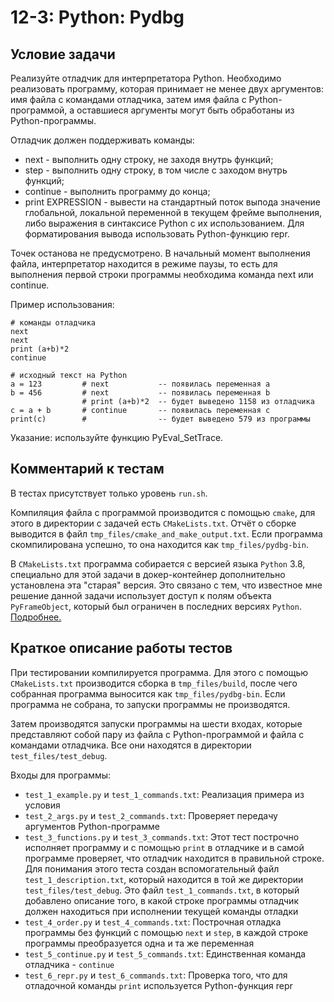 # 12-3: Python: Pydbg

## Условие задачи

Реализуйте отладчик для интерпретатора Python. Необходимо реализовать программу, которая принимает
не менее двух аргументов: имя файла с командами отладчика, затем имя файла c Python-программой, а
оставшиеся аргументы могут быть обработаны из Python-программы.

Отладчик должен поддерживать команды:
- next - выполнить одну строку, не заходя внутрь функций;
- step - выполнить одну строку, в том числе с заходом внутрь функций;
- continue - выполнить программу до конца;
- print EXPRESSION - вывести на стандартный поток выпода значение глобальной, локальной переменной
в текущем фрейме выполнения, либо выражения в синтаксисе Python с их использованием. Для
форматирования вывода использовать Python-функцию repr.

Точек останова не предусмотрено. В начальный момент выполнения файла, интерпретатор находится в
режиме паузы, то есть для выполнения первой строки программы необходима команда next или continue.

Пример использования:
```
# команды отладчика
next
next
print (a+b)*2
continue

# исходный текст на Python
a = 123         # next           -- появилась переменная a
b = 456         # next           -- появилась переменная b
                # print (a+b)*2  -- будет выведено 1158 из отладчика
c = a + b       # continue       -- появилась переменная c
print(c)        #                -- будет выведено 579 из программы
```

Указание: используйте функцию PyEval\_SetTrace.

## Комментарий к тестам

В тестах присутствует только уровень `run.sh`.

Компиляция файла с программой производится с помощью `cmake`,
для этого в директории с задачей есть `CMakeLists.txt`.
Отчёт о сборке выводится в файл `tmp_files/cmake_and_make_output.txt`.
Если программа скомпилирована успешно, то она находится как `tmp_files/pydbg-bin`.

В `CMakeLists.txt` программа собирается с версией языка `Python` 3.8,
специально для этой задачи в докер-контейнер дополнительно установлена эта "старая" версия.
Это связано с тем, что известное мне решение данной задачи использует доступ к полям
объекта `PyFrameObject`, который был ограничен в последних версиях `Python`.
[Подробнее.](https://docs.python.org/3/c-api/frame.html)

## Краткое описание работы тестов

При тестировании компилируется программа.
Для этого с помощью `CMakeLists.txt` производится сборка в `tmp_files/build`,
после чего собранная программа выносится как `tmp_files/pydbg-bin`.
Если программа не собрана, то запуски программы не производятся.

Затем производятся запуски программы на шести входах, которые представляют собой
пару из файла c Python-программой и файла с командами отладчика.
Все они находятся в директории `test_files/test_debug`.

Входы для программы:
- `test_1_example.py` и `test_1_commands.txt`:
Реализация примера из условия
- `test_2_args.py` и `test_2_commands.txt`:
Проверяет передачу аргументов Python-программе
- `test_3_functions.py` и `test_3_commands.txt`:
Этот тест построчно исполняет программу и с помощью `print` в отладчике и в самой программе
проверяет, что отладчик находится в правильной строке.
Для понимания этого теста создан вспомогательный файл `test_1_description.txt`,
который находится в той же директории `test_files/test_debug`.
Это файл `test_1_commands.txt`, в который добавлено описание того, в какой строке программы
отладчик должен находиться при исполнении текущей команды отладки
- `test_4_order.py` и `test_4_commands.txt`:
Построчная отладка программы без функций с помощью `next` и `step`,
в каждой строке программы преобразуется одна и та же переменная
- `test_5_continue.py` и `test_5_commands.txt`:
Единственная команда отладчика - `continue`
- `test_6_repr.py` и `test_6_commands.txt`:
Проверка того, что для отладочной команды `print` используется Python-функция repr
